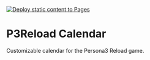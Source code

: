 [![Deploy static content to Pages](https://github.com/dmitriyVasilievich1986/p3Reload/actions/workflows/static.yml/badge.svg)](https://github.com/dmitriyVasilievich1986/p3Reload/actions/workflows/static.yml)

# P3Reload Calendar

Customizable calendar for the Persona3 Reload game.
